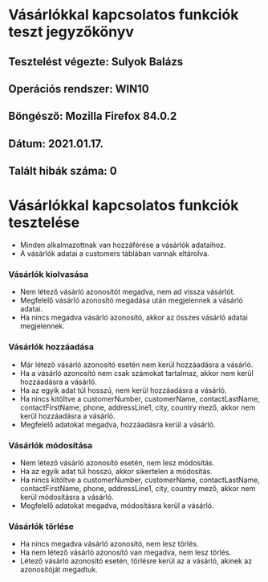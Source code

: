 

# Vásárlókkal kapcsolatos funkciók teszt jegyzőkönyv

## Tesztelést végezte: Sulyok Balázs

## Operációs rendszer: WIN10

## Böngésző: Mozilla Firefox 84.0.2

## Dátum: 2021.01.17.

## Talált hibák száma: 0

# Vásárlókkal kapcsolatos funkciók tesztelése

- Minden alkalmazottnak van hozzáférése a vásárlók adataihoz.
- A vásárlók adatai a customers táblában vannak eltárolva.

### Vásárlók kiolvasása
-   Nem létező vásárló azonosítót megadva, nem ad vissza vásárlót.
-   Megfelelő vásárló azonosító megadása után megjelennek a vásárló adatai.
-  Ha nincs megadva vásárló azonosító, akkor az összes vásárló adatai megjelennek.

### Vásárlók hozzáadása
- Már létező vásárló azonosító esetén  nem kerül hozzáadásra a vásárló.
- Ha a vásárló azonosító nem csak számokat tartalmaz, akkor nem kerül hozzáadásra a vásárló. 
- Ha az egyik adat túl hosszú, nem kerül hozzáadásra a vásárló.
- Ha nincs kitöltve a customerNumber, customerName, contactLastName, contactFirstName, phone, addressLine1, city, country mező, akkor nem kerül hozzáadásra a vásárló.
- Megfelelő adatokat megadva, hozzáadásra kerül a vásárló.

### Vásárlók módosítása

- Nem létező vásárló azonosító esetén, nem lesz módosítás.
- Ha az egyik adat túl hosszú, akkor sikertelen a módosítás.
- Ha nincs kitöltve a customerNumber, customerName, contactLastName, contactFirstName, phone, addressLine1, city, country mező, akkor nem kerül módosításra a vásárló.
-   Megfelelő adatokat megadva, módosításra kerül a vásárló.

### Vásárlók törlése

- Ha nincs megadva vásárló azonosító, nem lesz törlés.
- Ha nem létező vásárló azonosító van megadva, nem lesz törlés.
- Létező vásárló azonosító esetén, törlésre kerül az a vásárló, akinek az azonosítóját megadtuk.

